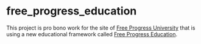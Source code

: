 # free_progress_education


This project is pro bono work for the site of [Free Progress University](http://www.freeprogresseducation.org/) that is using a new educational framework called [Free Progress Education](https://www.youtube.com/channel/UCSbM1KXqXkEvPGaCP2CYyEQ).